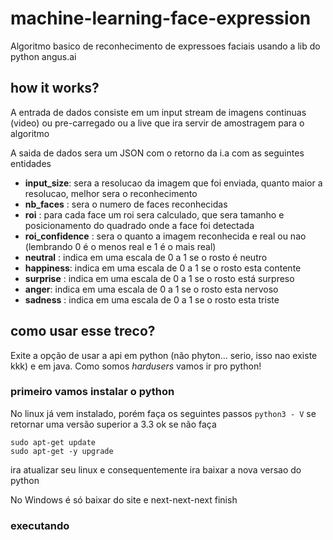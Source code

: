 # machine-learning-face-expression
Algoritmo basico de reconhecimento de expressoes faciais usando a lib do python angus.ai

## how it works?
  A entrada de dados consiste em um input stream de imagens continuas (video) ou pre-carregado ou a live que ira servir de amostragem para o algoritmo
  
  A saida de dados sera um JSON com o retorno da i.a com as seguintes entidades
    
  -  **input_size**: sera a resolucao da imagem que foi enviada, quanto maior a resolucao, melhor sera o reconhecimento
  -  **nb_faces** : sera o numero de faces reconhecidas
  -  **roi** : para cada face um roi sera calculado, que sera tamanho e posicionamento do quadrado onde a face foi detectada
  -  **roi_confidence** : sera o quanto a imagem reconhecida e real ou nao (lembrando 0 é o menos real e 1 é o mais real)
  -  **neutral** : indica em uma escala de 0 a 1 se o rosto é neutro 
  -  **happiness**: indica em uma escala de 0 a 1 se o rosto esta contente
  -  **surprise** : indica em uma escala de 0 a 1 se o rosto está surpreso
  -  **anger**: indica em uma escala de 0 a 1 se o rosto esta nervoso
  -  **sadness** : indica em uma escala de 0 a 1 se o rosto esta triste
  

## como usar esse treco?  
 Exite a opção de usar a api em python (não phyton... serio, isso nao existe kkk) e em java. Como somos *hardusers* vamos ir pro python!
 
### primeiro vamos instalar o python
  
No linux já vem instalado, porém faça os seguintes passos
`python3 - V`
se retornar uma versão superior a 3.3 ok
se não faça
```
sudo apt-get update
sudo apt-get -y upgrade
```
ira atualizar seu linux e consequentemente ira baixar a nova versao do python

No Windows é só baixar do site e next-next-next finish

### executando
  
